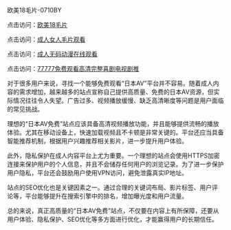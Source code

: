 欧美18毛片-0710BY

点击访问：<a href="https://heiliaozj3tjd.pages.dev">欧美18毛片</a>

点击访问：<a href="https://heiliaoxwd5i8.pages.dev">成人女人毛片观看</a>

点击访问：<a href="https://heiliaoxqkkct.pages.dev">成人无码动漫在线观看</a>

点击访问：<a href="https://heiliaoga6s9v.pages.dev">77777免费观看高清完整喜剧电视剧推</a>



对于很多用户来说，寻找一个能够免费观看“日本AV”平台并不容易。随着成人内容的需求增加，越来越多的站点宣称自己提供高质量、免费的日本AV资源，但实际情况往往令人失望。广告过多、视频播放缓慢、缺乏高清晰度等问题是用户面临的常见挑战。

理想的“日本AV免费”站点应该具备高清视频播放功能，并且能够提供流畅的播放体验。尤其在移动设备上，快速加载视频且不卡顿是非常关键的。平台还应当具备智能推荐机制，根据用户兴趣推荐相关影片，进一步提升用户体验。

此外，隐私保护在成人内容平台上尤为重要。一个理想的站点会使用HTTPS加密连接来保护用户的个人信息，并且不会储存任何用户的浏览记录。为了进一步保护用户隐私，平台还会鼓励用户使用VPN访问，避免泄露真实IP地址。

站点的SEO优化也是关键因素之一。通过合理的关键词布局、影片标签、用户评论等，平台能够提升在搜索引擎中的排名，增加曝光度和用户流量。

总的来说，真正高质量的“日本AV免费”站点，不仅要在内容上有所保障，还要从用户体验、隐私保护、SEO优化等多方面进行优化，才能赢得用户的长期信任。

<span style="display:none;">[Canonical link]( https://github.com/ribense1212/7031196 )</span>
